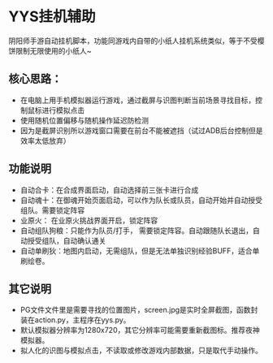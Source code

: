# YYS挂机辅助
阴阳师手游自动挂机脚本，功能同游戏内自带的小纸人挂机系统类似，等于不受樱饼限制无限使用的小纸人~

## 核心思路：
* 在电脑上用手机模拟器运行游戏，通过截屏与识图判断当前场景寻找目标，控制鼠标进行模拟点击
* 使用随机位置偏移与随机操作延迟防检测
* 因为是截屏识别所以游戏窗口需要在前台不能被遮挡（试过ADB后台控制但是效率太低放弃）


## 功能说明
* 自动合卡：在合成界面启动，自动选择前三张卡进行合成
* 自动魂十：在御魂开始页面启动，可以作为队长或队员，自动开始并自动授受组队。需要锁定阵容
* 业原火： 在业原火挑战界面开启，锁定阵容
* 自动组队狗粮：只能作为队员/打手， 需要锁定阵容。自动跟随队长退出，自动授受组队，自动确认通关
* 自动单刷狄：地图内启动，无需组队，但是无法单独识别经验BUFF，适合单刷绘卷。

## 其它说明
* PG文件文件里是需要寻找的位置图片，screen.jpg是实时全屏截图，函数封装在action.py，主程序在yys.py。
* 默认模拟器分辨率为1280x720，其它分辨率可能需要重新截图标。推荐夜神模拟器。
* 拟人化的识图与模拟点击，不读取或修改游戏内部数据，只是取代手动操作。


